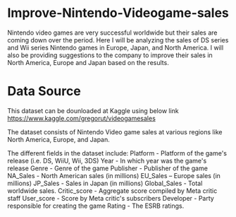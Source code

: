 # Improve-Nintendo-Videogame-sales
Nintendo video games are very successful worldwide but their sales are coming down over the period. Here I will be analyzing the sales of DS series and Wii series Nintendo games in Europe, Japan, and North America. I will also be providing suggestions to the company to improve their sales in North America, Europe and Japan based on the results.

# Data Source

This dataset can be dounloaded at Kaggle using below link
https://www.kaggle.com/gregorut/videogamesales

The dataset consists of Nintendo Video game sales at various regions like North America, Europe, and Japan.

The different fields in the dataset include:
Platform - Platform of the game's release (i.e. DS, WiiU, Wii, 3DS)
Year -  In which year was the game's release
Genre - Genre of the game
Publisher - Publisher of the game
NA_Sales - North American sales (in millions)
EU_Sales – Europe sales (in millions)
JP_Sales - Sales in Japan (in millions)
Global_Sales - Total worldwide sales.
Critic_score - Aggregate score compiled by Meta critic staff
User_score - Score by Meta critic's subscribers
Developer - Party responsible for creating the game
Rating - The ESRB ratings.
